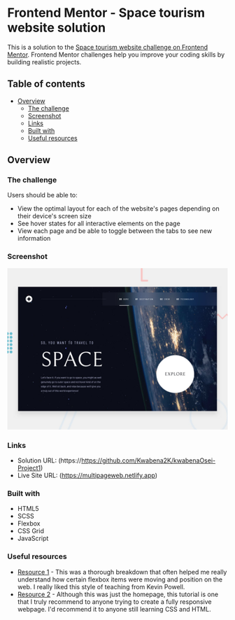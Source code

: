 # Frontend Mentor - Space tourism website solution

This is a solution to the [Space tourism website challenge on Frontend Mentor](https://www.frontendmentor.io/challenges/space-tourism-multipage-website-gRWj1URZ3). Frontend Mentor challenges help you improve your coding skills by building realistic projects.

## Table of contents

- [Overview](#overview)
  - [The challenge](#the-challenge)
  - [Screenshot](#screenshot)
  - [Links](#links)
  - [Built with](#built-with)
  - [Useful resources](#useful-resources)

## Overview

### The challenge

Users should be able to:

- View the optimal layout for each of the website's pages depending on their device's screen size
- See hover states for all interactive elements on the page
- View each page and be able to toggle between the tabs to see new information

### Screenshot

![](./preview.jpg)

### Links

- Solution URL: (https://https://github.com/Kwabena2K/kwabenaOsei-Project1)
- Live Site URL: (https://multipageweb.netlify.app)

### Built with

- HTML5
- SCSS
- Flexbox
- CSS Grid
- JavaScript

### Useful resources

- [Resource 1](https://www.youtube.com/watch?v=lRaL-8qZ0mM&) - This was a thorough breakdown that often helped me really understand how certain flexbox items were moving and position on the web. I really liked this style of teaching from Kevin Powell.
- [Resource 2](https://www.youtube.com/watch?v=NlJw4YZAzjg&t=3793s) - Although this was just the homepage, this tutorial is one that I truly recommend to anyone trying to create a fully responsive webpage. I'd recommend it to anyone still learning CSS and HTML.

